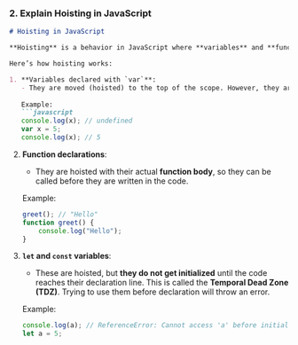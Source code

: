 ### 2. Explain Hoisting in JavaScript

```markdown
# Hoisting in JavaScript

**Hoisting** is a behavior in JavaScript where **variables** and **functions** are moved to the top of their scope (either global or local) during the compilation phase, even before the code is executed. 

Here’s how hoisting works:

1. **Variables declared with `var`**: 
   - They are moved (hoisted) to the top of the scope. However, they are only **initialized with `undefined`**, not with their assigned value.
   
   Example:
   ```javascript
   console.log(x); // undefined
   var x = 5;
   console.log(x); // 5
   ```

2. **Function declarations**: 
   - They are hoisted with their actual **function body**, so they can be called before they are written in the code.
   
   Example:
   ```javascript
   greet(); // "Hello"
   function greet() {
       console.log("Hello");
   }
   ```

3. **`let` and `const` variables**: 
   - These are hoisted, but **they do not get initialized** until the code reaches their declaration line. This is called the **Temporal Dead Zone (TDZ)**. Trying to use them before declaration will throw an error.
   
   Example:
   ```javascript
   console.log(a); // ReferenceError: Cannot access 'a' before initialization
   let a = 5;
   ```

